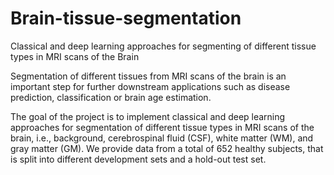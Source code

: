 # Brain-tissue-segmentation
Classical  and deep learning approaches for segmenting of different tissue types in MRI scans of the Brain

Segmentation of different tissues from MRI scans of the brain is an important step for further downstream applications such as disease prediction, classification or brain age estimation.

The goal of the project is to implement classical and deep learning approaches for segmentation of different tissue types in MRI scans of the brain, i.e., background, cerebrospinal fluid (CSF), white matter (WM), and gray matter (GM). We provide data from a total of 652 healthy subjects, that is split into different development sets and a hold-out test set.
